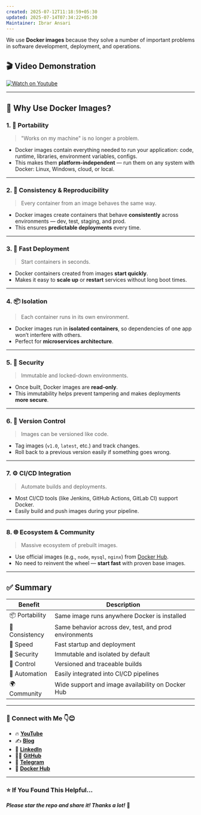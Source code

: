 ```yaml
---
created: 2025-07-12T11:18:59+05:30
updated: 2025-07-14T07:34:22+05:30
Maintainer: Ibrar Ansari
---
```

We use **Docker images** because they solve a number of important problems in software development, deployment, and operations.

## 🎬 Video Demonstration

[![Watch on Youtube](https://i.ytimg.com/vi/oBJ_9R3dW98/maxresdefault.jpg)](https://youtu.be/oBJ_9R3dW98)

---

## 🧠 **Why Use Docker Images?**

### 1. 🧳 **Portability**

> "Works on my machine" is no longer a problem.

* Docker images contain everything needed to run your application: code, runtime, libraries, environment variables, configs.
* This makes them **platform-independent** — run them on any system with Docker: Linux, Windows, cloud, or local.

---

### 2. 🔄 **Consistency & Reproducibility**

> Every container from an image behaves the same way.

* Docker images create containers that behave **consistently** across environments — dev, test, staging, and prod.
* This ensures **predictable deployments** every time.

---

### 3. 🚀 **Fast Deployment**

> Start containers in seconds.

* Docker containers created from images **start quickly**.
* Makes it easy to **scale up** or **restart** services without long boot times.

---

### 4. 📦 **Isolation**

> Each container runs in its own environment.

* Docker images run in **isolated containers**, so dependencies of one app won’t interfere with others.
* Perfect for **microservices architecture**.

---

### 5. 🔐 **Security**

> Immutable and locked-down environments.

* Once built, Docker images are **read-only**.
* This immutability helps prevent tampering and makes deployments **more secure**.

---

### 6. 📁 **Version Control**

> Images can be versioned like code.

* Tag images (`v1.0`, `latest`, etc.) and track changes.
* Roll back to a previous version easily if something goes wrong.

---

### 7. ⚙️ **CI/CD Integration**

> Automate builds and deployments.

* Most CI/CD tools (like Jenkins, GitHub Actions, GitLab CI) support Docker.
* Easily build and push images during your pipeline.

---

### 8. 🌐 **Ecosystem & Community**

> Massive ecosystem of prebuilt images.

* Use official images (e.g., `node`, `mysql`, `nginx`) from [Docker Hub](https://hub.docker.com).
* No need to reinvent the wheel — **start fast** with proven base images.

---

## ✅ Summary

| Benefit        | Description                                           |
| -------------- | ----------------------------------------------------- |
| 📦 Portability | Same image runs anywhere Docker is installed          |
| 🔁 Consistency | Same behavior across dev, test, and prod environments |
| 🚀 Speed       | Fast startup and deployment                           |
| 🔐 Security    | Immutable and isolated by default                     |
| 🎯 Control     | Versioned and traceable builds                        |
| 🔧 Automation  | Easily integrated into CI/CD pipelines                |
| 🌍 Community   | Wide support and image availability on Docker Hub     |

---


### 💼 Connect with Me 👇😊

* 🔥 [**YouTube**](https://www.youtube.com/@DevOpsinAction?sub_confirmation=1)
* ✍️ [**Blog**](https://ibraransari.blogspot.com/)
* 💼 [**LinkedIn**](https://www.linkedin.com/in/ansariibrar/)
* 👨‍💻 [**GitHub**](https://github.com/meibraransari?tab=repositories)
* 💬 [**Telegram**](https://t.me/DevOpsinActionTelegram)
* 🐳 [**Docker Hub**](https://hub.docker.com/u/ibraransaridocker)

---

### ⭐ If You Found This Helpful...

***Please star the repo and share it! Thanks a lot!*** 🌟
